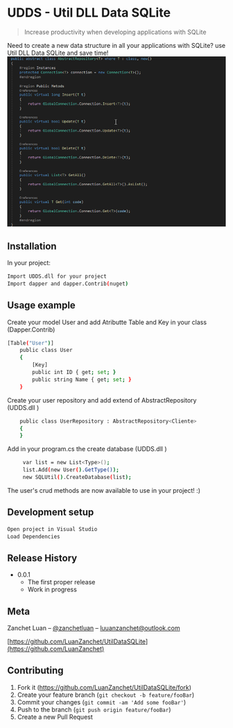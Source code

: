 # UDDS - Util DLL Data SQLite 
> Increase productivity when developing applications with SQLite

Need to create a new data structure in all your applications with SQLite? use Util DLL Data SQLite and save time!
![](screenshot.png)

## Installation

In your project:
 
```sh
Import UDDS.dll for your project
Import dapper and dapper.Contrib(nuget)
```

## Usage example
Create your model User and add Atributte Table and Key in your class (Dapper.Contrib) 
```sh
[Table("User")]
    public class User
    {
        [Key]
        public int ID { get; set; }
        public string Name { get; set; }
    }

```
Create your user repository and add extend of AbstractRepository<T> (UDDS.dll ) 
```sh
    public class UserRepository : AbstractRepository<Cliente>
    {
    }

```

Add in your program.cs the create database (UDDS.dll ) 
```sh
     var list = new List<Type>();
     list.Add(new User().GetType());         
     new SQLUtil().CreateDatabase(list);
```

The user's crud methods are now available to use in your project! :)

## Development setup

```sh
Open project in Visual Studio
Load Dependencies
```

## Release History

* 0.0.1
    * The first proper release
    * Work in progress

## Meta

Zanchet Luan – [@zanchetluan](https://twitter.com/zanchetluan) – luuanzanchet@outlook.com



[https://github.com/LuanZanchet/UtilDataSQLite](https://github.com/LuanZanchet)

## Contributing

1. Fork it (<https://github.com/LuanZanchet/UtilDataSQLite/fork>)
2. Create your feature branch (`git checkout -b feature/fooBar`)
3. Commit your changes (`git commit -am 'Add some fooBar'`)
4. Push to the branch (`git push origin feature/fooBar`)
5. Create a new Pull Request

<!-- Markdown link & img dfn's -->
[npm-image]: https://img.shields.io/npm/v/datadog-metrics.svg?style=flat-square
[npm-url]: https://npmjs.org/package/datadog-metrics
[npm-downloads]: https://img.shields.io/npm/dm/datadog-metrics.svg?style=flat-square
[travis-image]: https://img.shields.io/travis/dbader/node-datadog-metrics/master.svg?style=flat-square
[travis-url]: https://travis-ci.org/dbader/node-datadog-metrics
[wiki]: https://github.com/yourname/yourproject/wiki

